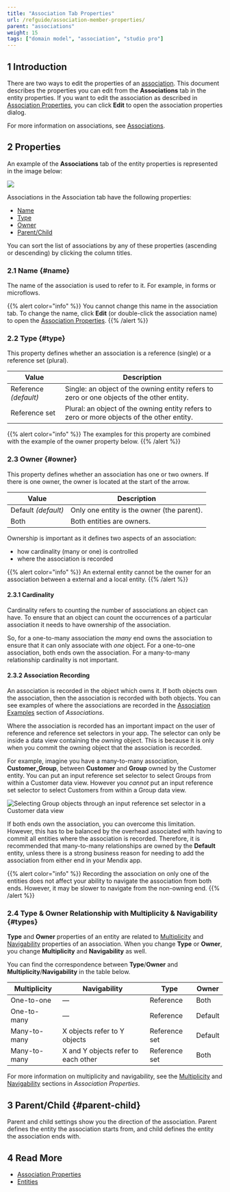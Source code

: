 ```yaml
---
title: "Association Tab Properties"
url: /refguide/association-member-properties/
parent: "associations"
weight: 15
tags: ["domain model", "association", "studio pro"]
---
```


## 1 Introduction

There are two ways to edit the properties of an [association](associations). This document describes the properties you can edit from the **Associations** tab in the entity properties. If you want to edit the association as described in [Association Properties](association-properties), you can click **Edit** to open the association properties dialog.

For more information on associations, see [Associations](associations). 

## 2 Properties

An example of the **Associations** tab of the entity properties is represented in the image below:

![](/attachments/refguide/modeling/domain-model/associations/association-member-properties/edit-entity-association.png)

Associations in the Association tab have the following properties:

* [Name](#name) 
* [Type](#type)
* [Owner](#owner)
* [Parent/Child](#parent-child)

You can sort the list of associations by any of these properties (ascending or descending) by clicking the column titles.

### 2.1 Name {#name}

The name of the association is used to refer to it. For example, in forms or microflows.

{{% alert color="info" %}}
You cannot change this name in the association tab. To change the name, click **Edit** (or double-click the association name) to open the [Association Properties](association-properties).
{{% /alert %}}

### 2.2 Type {#type}

This property defines whether an association is a reference (single) or a reference set (plural).

| Value | Description |
| --- | --- |
| Reference *(default)* | Single: an object of the owning entity refers to zero or one objects of the other entity. |
| Reference set | Plural: an object of the owning entity refers to zero or more objects of the other entity. |

{{% alert color="info" %}}
The examples for this property are combined with the example of the owner property below.
{{% /alert %}}

### 2.3 Owner {#owner}

This property defines whether an association has one or two owners. If there is one owner, the owner is located at the start of the arrow.

| Value | Description |
| --- | --- |
| Default *(default)* | Only one entity is the owner (the parent). |
| Both | Both entities are owners. |

Ownership is important as it defines two aspects of an association:

* how cardinality (many or one) is controlled
* where the association is recorded

{{% alert color="info" %}}
An external entity cannot be the owner for an association between a external and a local entity.
{{% /alert %}}

#### 2.3.1 Cardinality

Cardinality refers to counting the number of associations an object can have. To ensure that an object can count the occurrences of a particular association it needs to have ownership of the association.

So, for a one-to-many association the *many* end owns the association to ensure that it can only associate with *one* object. For a one-to-one association, both ends own the association. For a many-to-many relationship cardinality is not important.

#### 2.3.2 Association Recording

An association is recorded in the object which owns it. If both objects own the association, then the association is recorded with both objects. You can see examples of where the associations are recorded in the [Association Examples](associations#examples) section of *Associations*.

Where the association is recorded has an important impact on the user of reference and reference set selectors in your app. The selector can only be inside a data view containing the _owning_ object. This is because it is only when you commit the owning object that the association is recorded.

For example, imagine you have a many-to-many association, **Customer_Group**, between **Customer** and **Group** owned by the Customer entity. You can put an input reference set selector to select Groups from within a Customer data view. However you _cannot_ put an input reference set selector to select Customers from within a Group data view.

![Selecting Group objects through an input reference set selector in a Customer data view](/attachments/refguide/modeling/domain-model/associations/association-member-properties/input-reference-set-selector.png)

If both ends own the association, you can overcome this limitation. However, this has to be balanced by the overhead associated with having to commit all entities where the association is recorded. Therefore, it is recommended that many-to-many relationships are owned by the **Default** entity, unless there is a strong business reason for needing to add the association from either end in your Mendix app.

{{% alert color="info" %}}
Recording the association on only one of the entities does not affect your ability to navigate the association from both ends. However, it may be slower to navigate from the non-owning end.
{{% /alert %}}

### 2.4 Type & Owner Relationship with Multiplicity & Navigability {#types}

**Type** and **Owner** properties of an entity are related to [Multiplicity](association-properties#multiplicity) and [Navigability](association-properties#navigability) properties of an association. When you change **Type** or **Owner**, you change **Multiplicity** and **Navigability** as well. 

You can find the correspondence between **Type**/**Owner** and **Multiplicity**/**Navigability** in the table below.

| **Multiplicity** | **Navigability** | Type          | Owner   |
| -----------------|----------------- | ------------- | ------- |
| One-to-one     | —      | Reference     | Both    |
| One-to-many     | —     | Reference     | Default |
| Many-to-many     | X objects refer to Y objects | Reference set | Default |
| Many-to-many     | X and Y objects refer to each other | Reference set | Both    |

For more information on multiplicity and navigability, see the [Multiplicity](association-properties#multiplicity) and [Navigability](association-properties#navigability) sections in *Association Properties*.

## 3 Parent/Child {#parent-child}

Parent and child settings show you the direction of the association. Parent defines the entity the association starts from, and child defines the entity the association ends with.

## 4 Read More

* [Association Properties](association-properties)
* [Entities](entities)
